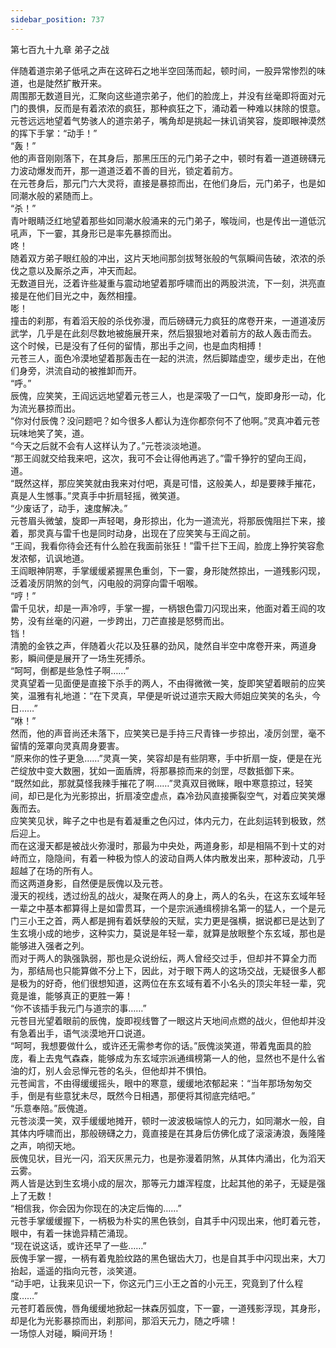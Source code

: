```yaml
---
sidebar_position: 737
---
```

 第七百九十九章 弟子之战


伴随着道宗弟子低吼之声在这碎石之地半空回荡而起，顿时间，一股异常惨烈的味道，也是陡然扩散开来。  
周围那无数道目光，汇聚向这些道宗弟子，他们的脸庞上，并没有丝毫即将面对元门的畏惧，反而是有着浓浓的疯狂，那种疯狂之下，涌动着一种难以抹除的恨意。  
元苍远远地望着气势骇人的道宗弟子，嘴角却是挑起一抹讥诮笑容，旋即眼神漠然的挥下手掌：“动手！”  
“轰！”  
他的声音刚刚落下，在其身后，那黑压压的元门弟子之中，顿时有着一道道磅礴元力波动爆发而开，那一道道泛着不善的目光，锁定着前方。  
在元苍身后，那元门六大灵将，直接是暴掠而出，在他们身后，元门弟子，也是如同潮水般的紧随而上。  
“杀！”  
青叶眼睛泛红地望着那些如同潮水般涌来的元门弟子，喉咙间，也是传出一道低沉吼声，下一霎，其身形已是率先暴掠而出。  
咚！  
随着双方弟子眼红般的冲出，这片天地间那剑拔弩张般的气氛瞬间告破，浓浓的杀伐之意以及厮杀之声，冲天而起。  
无数道目光，泛着许些凝重与震动地望着那呼啸而出的两股洪流，下一刻，洪亮直接是在他们目光之中，轰然相撞。  
嘭！  
撞击的刹那，有着滔天般的杀伐弥漫，而后磅礴元力疯狂的席卷开来，一道道凌厉武学，几乎是在此刻尽数地被施展开来，然后狠狠地对着前方的敌人轰击而去。  
这个时候，已是没有了任何的留情，那出手之间，也是血肉相搏！  
元苍三人，面色冷漠地望着那轰击在一起的洪流，然后脚踏虚空，缓步走出，在他们身旁，洪流自动的被推卸而开。  
“呼。”  
辰傀，应笑笑，王阎远远地望着元苍三人，也是深吸了一口气，旋即身形一动，化为流光暴掠而出。  
“你对付辰傀？没问题吧？如今很多人都认为连你都奈何不了他啊。”灵真冲着元苍玩味地笑了笑，道。  
“今天之后就不会有人这样认为了。”元苍淡淡地道。  
“那王阎就交给我来吧，这次，我可不会让得他再逃了。”雷千狰狞的望向王阎，道。  
“既然这样，那应笑笑就由我来对付吧，真是可惜，这般美人，却是要辣手摧花，真是人生憾事。”灵真手中折扇轻摇，微笑道。  
“少废话了，动手，速度解决。”  
元苍眉头微皱，旋即一声轻喝，身形掠出，化为一道流光，将那辰傀阻拦下来，接着，那灵真与雷千也是同时动身，出现在了应笑笑与王阎之前。  
“王阎，我看你待会还有什么脸在我面前张狂！”雷千拦下王阎，脸庞上狰狞笑容愈发浓郁，讥讽地道。  
王阎眼神阴寒，手掌缓缓紧握黑色重剑，下一霎，身形陡然掠出，一道残影闪现，泛着凌厉阴煞的剑气，闪电般的洞穿向雷千咽喉。  
“哼！”  
雷千见状，却是一声冷哼，手掌一握，一柄银色雷刀闪现出来，他面对着王阎的攻势，没有丝毫的闪避，一步跨出，刀芒直接是怒劈而出。  
铛！  
清脆的金铁之声，伴随着火花以及狂暴的劲风，陡然自半空中席卷开来，两道身影，瞬间便是展开了一场生死搏杀。  
“呵呵，倒都是些急性子啊……”  
灵真望着一见面便是直接下杀手的两人，不由得微微一笑，旋即笑望着眼前的应笑笑，温雅有礼地道：“在下灵真，早便是听说过道宗天殿大师姐应笑笑的名头，今日……”  
“咻！”  
然而，他的声音尚还未落下，应笑笑已是手持三尺青锋一步掠出，凌厉剑罡，毫不留情的笼罩向灵真周身要害。  
“原来你的性子更急……”灵真一笑，笑容却是有些阴寒，手中折扇一旋，便是在光芒绽放中变大数圈，犹如一面盾牌，将那暴掠而来的剑罡，尽数抵御下来。  
“既然如此，那就莫怪我辣手摧花了啊……”灵真双目微眯，眼中寒意掠过，轻笑间，却已是化为光影掠出，折扇凌空虚点，森冷劲风直接撕裂空气，对着应笑笑爆轰而去。  
应笑笑见状，眸子之中也是有着凝重之色闪过，体内元力，在此刻运转到极致，然后迎上。  
而在这漫天都是被战火弥漫时，那最为中央处，两道身影，却是相隔不到十丈的对峙而立，隐隐间，有着一种极为惊人的波动自两人体内散发出来，那种波动，几乎超越了在场的所有人。  
而这两道身影，自然便是辰傀以及元苍。  
漫天的视线，透过纷乱的战火，凝聚在两人的身上，两人的名头，在这东玄域年轻一辈之中基本都算得上是如雷贯耳，一个是宗派通缉榜排名第一的猛人，一个是元门三小王之首，两人都是拥有着妖孽般的天赋，实力更是强横，据说都已是达到了生玄境小成的地步，这种实力，莫说是年轻一辈，就算是放眼整个东玄域，那也是能够进入强者之列。  
而对于两人的孰强孰弱，那也是众说纷纭，两人曾经交过手，但却并不算全力而为，那结局也只能算做不分上下，因此，对于眼下两人的这场交战，无疑很多人都是极为的好奇，他们很想知道，这两位在东玄域有着不小名头的顶尖年轻一辈，究竟是谁，能够真正的更胜一筹！  
“你不该插手我元门与道宗的事……”  
元苍目光望着眼前的辰傀，旋即视线瞥了一眼这片天地间点燃的战火，但他却并没有急着出手，语气淡漠地开口说道。  
“呵呵，我想要做什么，或许还无需参考你的话。”辰傀淡笑道，带着鬼面具的脸庞，看上去鬼气森森，能够成为东玄域宗派通缉榜第一人的他，显然也不是什么省油的灯，别人会忌惮元苍的名头，但他却并不惧怕。  
元苍闻言，不由得缓缓摇头，眼中的寒意，缓缓地浓郁起来：“当年那场匆匆交手，倒是有些意犹未尽，既然今日相遇，那便将其彻底完结吧。”  
“乐意奉陪。”辰傀道。  
元苍淡漠一笑，双手缓缓地摊开，顿时一波波极端惊人的元力，如同潮水一般，自其体内呼啸而出，那般磅礴之力，竟直接是在其身后仿佛化成了滚滚涛浪，轰隆隆之声，响彻天地。  
辰傀见状，目光一闪，滔天灰黑元力，也是弥漫着阴煞，从其体内涌出，化为滔天云雾。  
两人皆是达到生玄境小成的层次，那等元力雄浑程度，比起其他的弟子，无疑是强上了无数！  
“相信我，你会因为你现在的决定后悔的……”  
元苍手掌缓缓握下，一柄极为朴实的黑色铁剑，自其手中闪现出来，他盯着元苍，眼中，有着一抹诡异精芒涌现。  
“现在说这话，或许还早了一些……”  
辰傀手掌一握，一柄有着鬼脸纹路的黑色锯齿大刀，也是自其手中闪现出来，大刀抬起，遥遥的指向元苍，淡笑道。  
“动手吧，让我来见识一下，你这元门三小王之首的小元王，究竟到了什么程度……”  
元苍盯着辰傀，唇角缓缓地掀起一抹森厉弧度，下一霎，一道残影浮现，其身形，却是化为光影暴掠而出，刹那间，那滔天元力，随之呼啸！  
一场惊人对碰，瞬间开场！  
  
  
